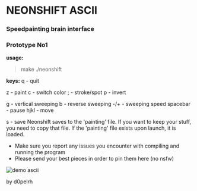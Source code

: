 # NEONSHIFT ASCII
### Speedpainting brain interface
### Prototype No1

**usage:**
> make
> ./neonshift

**keys:**
q - quit

z - paint
c - switch color
; - stroke/spot
p - invert

g - vertical sweeping
b - reverse sweeping
-/+ - sweeping speed
spacebar - pause
hjkl - move

s - save
Neonshift saves to the 'painting' file. If you want to keep your stuff, you need to copy that file.
If the 'painting' file exists upon launch, it is loaded.

- Make sure you report any issues you encounter with compiling and running the program
- Please send your best pieces in order to pin them here (no nsfw)

![demo ascii](https://raw.githubusercontent.com/d0pelrh/neonshift/main/demo_ascii.png)

by d0pelrh
